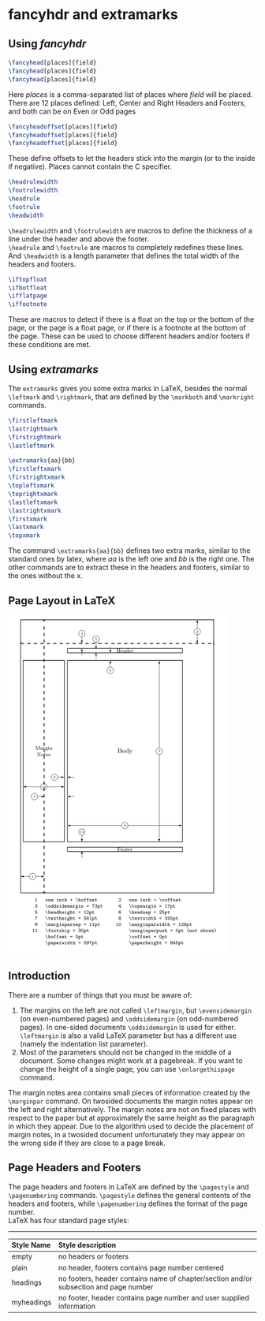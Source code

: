 # fancyhdr and extramarks

## Using _fancyhdr_

```tex
\fancyhead[places]{field}
\fancyhead[places]{field}
\fancyhead[places]{field}
```

Here _places_ is a comma-separated list of places where _field_ will be placed.<br>
There are 12 places defined: Left, Center and Right Headers and Footers, and
both can be on Even or Odd pages

```tex
\fancyheadoffset[places]{field}
\fancyheadoffset[places]{field}
\fancyheadoffset[places]{field}
```
These define offsets to let the headers stick into the margin (or to the inside
if negative). Places cannot contain the C specifier.

```tex
\headrulewidth
\footrulewidth
\headrule
\footrule
\headwidth
```

`\headrulewidth` and `\footrulewidth` are macros to define the thickness of a
line under the header and above the footer.<br>
`\headrule` and `\footrule` are macros to completely redefines these lines. And
`\headwidth` is a length parameter that defines the total width of the headers
and footers.

```tex
\iftopfloat
\ifbotfloat
\ifflatpage
\iffootnote
```

These are macros to detect if there is a float on the top or the bottom of the
page, or the page is a float page, or if there is a footnote at the bottom of
the page. These can be used to choose different headers and/or footers if these
conditions are met.

## Using _extramarks_

The `extramarks` gives you some extra marks in LaTeX, besides the normal
`\leftmark` and `\rightmark`, that are defined by the `\markboth` and
`\markright` commands.

```tex
\firstleftmark
\lastrightmark
\firstrightmark
\lastleftmark
```

```tex
\extramarks{aa}{bb}
\firstleftxmark
\firstrightxmark
\topleftxmark
\toprightxmark
\lastleftxmark
\lastrightxmark
\firstxmark
\lastxmark
\topxmark
```

The command `\extramarks{aa}{bb}` defines two extra marks, similar to the
standard ones by latex, where _aa_ is the left one and _bb_ is the right one.
The other commands are to extract these in the headers and footers, similar to
the ones without the x.

## Page Layout in LaTeX

![Page Layout](./images/pageLayout.png)

## Introduction

There are a number of things that you must be aware of:
1. The margins on the left are not called `\leftmargin`, but `\evensidemargin`
   (on even-numbered pages) and `\oddsidemargin` (on odd-numbered pages).
   In one-sided documents `\oddsidemargin` is used for either.<br>
   `\leftmargin` is also a valid LaTeX parameter but has a different use (namely
   the indentation list parameter).
2. Most of the parameters should not be changed in the middle of a document.
   Some changes might work at a pagebreak. If you want to change the height of a
   single page, you can use `\enlargethispage` command.

The margin notes area contains small pieces of information created by the
`\marginpar` command. On twosided documents the margin notes appear on the left
and right alternatively. The margin notes are not on fixed places with respect
to the paper but at approximately the same height as the paragraph in which they
appear. Due to the algorithm used to decide the placement of margin notes, in a
twosided document unfortunately they may appear on the wrong side if they are
close to a page break.

## Page Headers and Footers

The page headers and footers in LaTeX are defined by the `\pagestyle` and
`\pagenumbering` commands. `\pagestyle` defines the general contents of the
headers and footers, while `\pagenumbering` defines the format of the page
number.<br>
LaTeX has four standard page styles:
___
| Style Name | Style description |
| :--- | :--- |
| empty | no headers or footers |
| plain | no header, footers contains page number centered |
| headings | no footers, header contains name of chapter/section and/or subsection and page number |
| myheadings | no footer, header contains page number and user supplied information |
